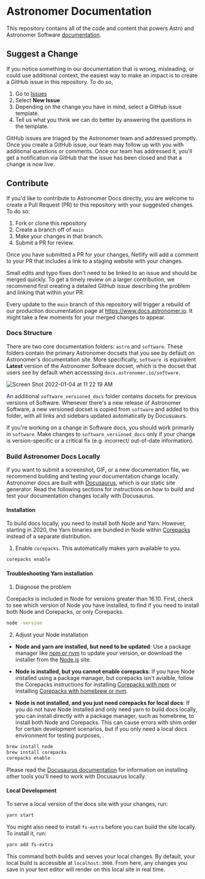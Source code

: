 # Astronomer Documentation

This repository contains all of the code and content that powers Astro and Astronomer Software [documentation](http://docs.astronomer.io).

## Suggest a Change

If you notice something in our documentation that is wrong, misleading, or could use additional context, the easiest way to make an impact is to create a GitHub issue in this repository. To do so,

1. Go to [Issues](https://github.com/astronomer/docs/issues)
2. Select **New Issue**
3. Depending on the change you have in mind, select a GitHub issue template.
4. Tell us what you think we can do better by answering the questions in the template.

GitHub issues are triaged by the Astronomer team and addressed promptly. Once you create a GitHub issue, our team may follow up with you with additional questions or comments. Once our team has addressed it, you'll get a notification via GitHub that the issue has been closed and that a change is now live.

## Contribute

If you'd like to contribute to Astronomer Docs directly, you are welcome to create a Pull Request (PR) to this repository with your suggested changes. To do so:

1. Fork or clone this repository
2. Create a branch off of `main`
3. Make your changes in that branch.
4. Submit a PR for review.

Once you have submitted a PR for your changes, Netlify will add a comment to your PR that includes a link to a staging website with your changes.

Small edits and typo fixes don't need to be linked to an issue and should be merged quickly. To get a timely review on a larger contribution, we recommend first creating a detailed GitHub issue describing the problem and linking that within your PR.

Every update to the `main` branch of this repository will trigger a rebuild of our production documentation page at https://www.docs.astronomer.io. It might take a few moments for your merged changes to appear.

### Docs Structure

There are two core documentation folders: `astro` and `software`. These folders contain the primary Astronomer docsets that you see by default on Astronomer's documentation site. More specifically, `software `is equivalent **Latest** version of the Astronomer Software docset, which is the docset that users see by default when accesssing `docs.astronomer.io/software`.

![Screen Shot 2022-01-04 at 11 22 19 AM](https://user-images.githubusercontent.com/74574233/148051957-b739ba42-2fc7-4344-b0a0-4f78881fd68c.png)

An additional `software_versioned_docs` folder contains docsets for previous versions of Software. Whenever there's a new release of Astronomer Software, a new versioned docset is copied from `software` and added to this folder, with all links and sidebars updated automatically by Docusuaurs.

If you're working on a change in Software docs, you should work primarily in `software`. Make changes to `software_versioned_docs` only if your change is version-specific or a critical fix (e.g. incorrect/ out-of-date information).

### Build Astronomer Docs Locally

If you want to submit a screenshot, GIF, or a new documentation file, we recommend building and testing your documentation change locally. Astronomer docs are built with [Docusaurus](https://docusaurus.io/), which is our static site generator. Read the following sections for instructions on how to build and test your documentation changes locally with Docusaurus.

#### Installation
To build docs locally, you need to install both Node and Yarn. However, starting in 2020, the Yarn binaries are bundled in Node within [Corepacks](https://nodejs.org/api/corepack.html) instead of a separate distribution.

1. Enable `corepacks`. This automatically makes yarn available to you. 
```sh
corepacks enable
```

#### Troubleshooting Yarn installation

1. Diagnose the problem 

Corepacks is included in Node for versions greater than 16.10. First, check to see which version of Node you have installed, to find if you need to install both Node and Corepacks, or only Corepacks.

```sh
node -version
```
2. Adjust your Node installation
- **Node and yarn are installed, but need to be updated**: Use a package manager like [npm or nvm](https://www.freecodecamp.org/news/how-to-update-node-and-npm-to-the-latest-version/) to update your version, or download the installer from the [Node.js](https://nodejs.org/en/) site.
- **Node is installed, but you cannot enable corepacks**: If you have Node installed using a package manager, but corepacks isn't avialble, follow the Corepacks instructions for installing [Corepacks with npm](https://github.com/nodejs/corepack#manual-installs) or installing [Corepacks with homebrew or nvm](https://stackoverflow.com/questions/70082424/command-not-found-corepack-when-installing-yarn-on-node-v17-0-1).

- **Node is not installed, and you just need corepacks for local docs**: If you do not have Node installed and only need yarn to build docs locally, you can install directly with a package manager, such as homebrew, to install both Node and Corepacks. This can cause errors with shim order for certain development scenarios, but if you only need a local docs environment for testing purposes, .

```sh
brew install node
brew install corepacks
corepacks enable
``` 

Please read the [Docusaurus documentation](https://docusaurus.io/docs/installation#requirements) for information on installing other tools you'll need to work with Docusaurus locally.

#### Local Development

To serve a local version of the docs site with your changes, run:

```sh
yarn start
```

You might also need to install `fs-extra` before you can build the site locally. To install it, run:

```sh
yarn add fs-extra
```

This command both builds and serves your local changes. By default, your local build is accessible at `localhost:3000`. From here, any changes you save in your text editor will render on this local site in real time.
